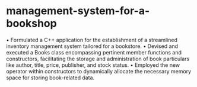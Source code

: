 # management-system-for-a-bookshop

• Formulated a C++ application for the establishment of a streamlined inventory management system tailored for a bookstore. 
• Devised and executed a Books class encompassing pertinent member functions and constructors, facilitating the storage and administration of book particulars like author, title, price, publisher, and stock status. 
• Employed the new operator within constructors to dynamically allocate the necessary memory space for storing book-related data.
